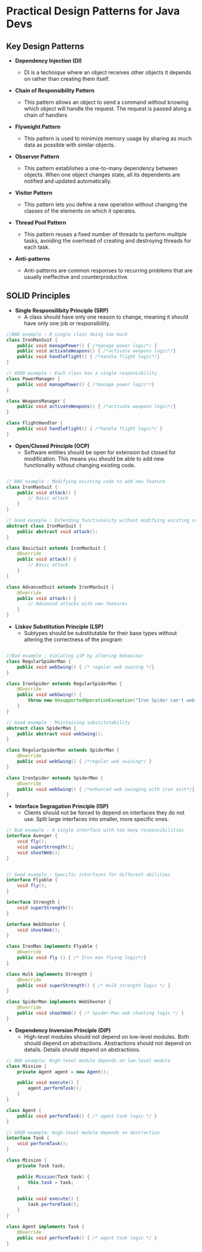 # Practical Design Patterns for Java Devs

## Key Design Patterns

- **Dependency Injection (DI)**
  - DI is a technique where an object receives other objects it depends on rather than creating them itself.

- **Chain of Responsibility Pattern**
  - This pattern allows an object to send a command without knowing which object will handle the request. The request is passed along a chain of handlers

- **Flyweight Pattern**
  - This pattern is used to minimize memory usage by sharing as much data as possible with similar objects.

- **Observer Pattern**
  - This pattern establishes a one-to-many dependency between objects. When one object changes state, all its dependents are notified and updated automatically.

- **Visitor Pattern**
  - This pattern lets you define a new operation without changing the classes of the elements on which it operates.

- **Thread Pool Pattern**
  - This pattern reuses a fixed number of threads to perform multiple tasks, avoiding the overhead of creating and destroying threads for each task.

- **Anti-patterns**
  - Anti-patterns are common responses to recurring problems that are usually ineffective and counterproductive.

## SOLID Principles

- **Single Responsilibity Principle (SRP)**
  - A class should have only one reason to change, meaning it should have only one job or responsibility.

```java
//BAD example : A single class doing too much
class IronManSuit {
    public void managePower() { /*manage power logic*/ }
    public void activateWeapons() { /*activate weapons logic*/}
    public void handleFlight() { /*handle flight logic*/}
}

// GOOD example : Each class has a single responsibility
class PowerManager {
    public void managePower() { /*manage power logic*/}
}

class WeaponsManager {
    public void activateWeapons() { /*activate weapons logic*/}
}

class FlightHandler {
    public void handleFlight() { /*handle flight logic*/ }
}

```

- **Open/Closed Principle (OCP)**
  - Software entities should be open for extension but closed for modification. This means you should be able to add new functionality without changing existing code.

```java

// BAD example : Modifying existing code to add new feature
class IronManSuit {
    public void attack() {
        // Basic attack
    }
}

// Good example : Extending functionality without modifying existing code
abstract class IronManSuit {
    public abstract void attack();
}

class BasicSuit extends IronManSuit {
    @Override
    public void attack() {
        // Basic attack
    }
}

class AdvancedSuit extends IronManSuit {
    @Override
    public void attack() {
        // Advanced attacks with new features
    }
}
```

- **Liskov Substitution Principle (LSP)**
  - Subtypes should be substitutable for their base types without altering the correctness of the program

```java

//Bad example : Violating LSP by altering behaviour
class RegularSpiderMan {
    public void webSwing() { /* regular web swining */}
}

class IronSpider extends RegularSpiderMan {
    @Override
    public void webSwing() {
        throw new UnsupportedOperationException("Iron Spider can't web swing");
    }
}

// Good example : Maintaining substitutability
abstract class SpiderMan {
    public abstract void webSwing();
}

class RegularSpiderMan extends SpiderMan {
    @Override
    public void webSwing() { /*regular web swining*/ }
}

class IronSpider extends SpiderMan {
    @Override
    public void webSwing() { /*enhanced web swinging with iron suit*/}
}
```

- **Interface Segragation Principle (ISP)**
  - Clients should not be forced to depend on interfaces they do not use. Split large interfaces into smaller, more specific ones.

```java
// Bad example : A single interface with too many responsibilities
interface Avenger {
    void fly();
    void superStrength();
    void shootWeb();
}


// Good example : Specific interfaces for different abilities
interface Flyable {
    void fly();
}

interface Strength {
    void superStrength();
}

interface WebShooter {
    void shootWeb();
}

class IronMan implements Flyable {
    @Override
    public void fly () { /* Iron man flying logic*/}
}

class Hulk implements Strength {
    @Override
    public void superStrength() { /* Hulk strength logic */ }
}

class SpiderMan implements WebShooter {
    @Override
    public void shootWeb() { /* Spider-Man web shooting logic */ }
}
```

- **Dependency Inversion Principle (DIP)**
  - High-level modules should not depend on low-level modules. Both should depend on abstractions. Abstractions should not depend on details. Details should depend on abstractions.

```java
// BAD example: High-level module depends on low-level module
class Mission {
    private Agent agent = new Agent();

    public void execute() {
        agent.performTask();
    }
}

class Agent {
    public void performTask() { /* agent task logic */ }
}

// GOOD example: High-level module depends on abstraction
interface Task {
    void performTask();
}

class Mission {
    private Task task;

    public Mission(Task task) {
        this.task = task;
    }

    public void execute() {
        task.performTask();
    }
}

class Agent implements Task {
    @Override
    public void performTask() { /* agent task logic */ }
}

```
